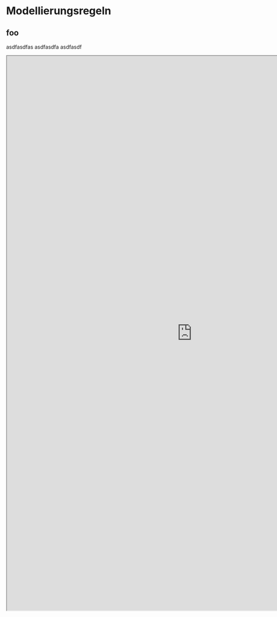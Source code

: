 # Modellierungsregeln

## foo
asdfasdfas
asdfasdfa
asdfasdf


<iframe width="1000" height="1500"
src="https://www.bimloket.nl//documents/BIM_basis_ILS_v1_0_FRA.pdf" type="application/pdf" width="100%">
</iframe>